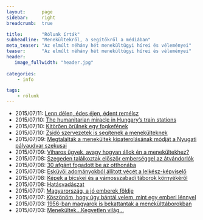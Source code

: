 ```yaml
---
layout:      page
sidebar:     right
breadcrumb:  true

title:       "Rólunk írták"
subheadline: "Menekültekről, a segítőkről a médiában"
meta_teaser: "Az elmúlt néhány hét menekültügyi hírei és véleményei"
teaser:      "Az elmúlt néhány hét menekültügyi hírei és véleményei"
header:
   image_fullwidth: "header.jpg"
   
categories:
    - info

tags:
    - rólunk
---
```


- 2015/07/11: [Lenn délen, édes éjen, édent remélsz](http://afgangyerek.reblog.hu/lenn-delen-edes-ejen-edent-remelsz)
- 2015/07/10: [The humanitarian miracle in Hungary’s train stations](http://www.pressenza.com/2015/07/the-humanitarian-miracle-in-hungarys-train-stations/)
- 2015/07/10: [Kitörően örülnek egy fogkefének](http://hvg.hu/itthon/20150710_Kitoroen_orulnek_egy_fogkefenek)
- 2015/07/10: [Zsidó szervezetek is segítenek a menekülteknek](http://www.akibic.hu/kozosseg/item/1804-zsido-szervezetek-is-segitenek-a-menekulteknek-kepgaleria)
- 2015/07/09: [Megtalálták a menekültek kipaterolásának módját a Nyugati pályaudvar szekusai](http://www.hir24.hu/belfold/2015/07/09/megtalaltak-a-menekultek-kipaterolasanak-modjat-a-nyugati-palyaudvar-szekusai/)
- 2015/07/09: [Viharos ügyek, avagy hogyan állok én a menekültekhez?](http://eniways.com/viharos-ugyek-avagy-hogyan-allok-en-a-menekultekhez/)
- 2015/07/08: [Szegeden találkoztak először emberséggel az átvándorlók](http://nyugatifeny.blog.hu/2015/07/08/szivszorito_kepek_szegeden_talalkoztak_eloszor_emberseggel_az_atvandorlok)
- 2015/07/08: [30 afgánt fogadott be az otthonába](http://kettosmerce.blog.hu/2015/07/08/30_afgant_fogadott_be_az_otthonaba_mert_a_magyar_allam_nem_gondoskodik_roluk_nem_lett_semmi_baja)
- 2015/07/08: [Esküvői adományokból állított vécét a lelkész-képviselő](http://index.hu/mindekozben/poszt/2015/07/08/kepviseloi_tiszteletdijabol)
- 2015/07/08: [Képek a bicskei és a vámosszabadi táborok környékéről](http://bicske.blog.hu/2015/07/08/kepek_a_bicskei_es_a_vamosszabadi_taborok_kornyekerol)
- 2015/07/08: [Hatásvadászat](http://afgangyerek.reblog.hu/hatasvadaszat)
- 2015/07/07: [Magyarország, a jó emberek földje](http://www.nlcafe.hu/ezvan/20150707/menekultek-magyarorszagon/)
- 2015/07/07: [Köszönöm, hogy úgy bántál velem, mint egy emberi lénnyel](http://varosban.blog.hu/2015/07/07/koszonom_hogy_ugy_bantal_velem_mint_egy_emberi_lennyel)
- 2015/07/03: [1956-ban magyarok is bekattantak a menekülttáborokban](http://pendulum.blog.hu/2015/07/03/1956-ban_magyarok_is_bekattantak_a_menekulttaborokban)
- 2015/07/03: [Menekültek…Kegyetlen világ…](http://www.negyvenketto.org/csak-a-nevemet-ismeritek-engem-nem/menekultekkegyetlen-vilag/)
